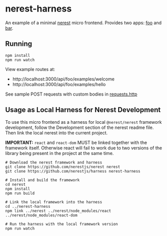 # nerest-harness

An example of a minimal [nerest](https://github.com/nerestjs/nerest) micro frontend. Provides two apps: [foo](apps/foo) and [bar](apps/bar).

## Running

```
npm install
npm run watch
```

View example routes at:

- http://localhost:3000/api/foo/examples/welcome
- http://localhost:3000/api/foo/examples/hello

See sample POST requests with custom bodies in [requests.http](requests.http)

## Usage as Local Harness for Nerest Development

To use this micro frontend as a harness for local `@nerest/nerest` framework development, follow the Development section of the nerest readme file. Then link the local nerest into the current project.

**IMPORTANT:** `react` and `react-dom` MUST be linked together with the framework itself. Otherwise react will fail to work due to two versions of the library being present in the project at the same time.

```
# Download the nerest framework and harness
git clone https://github.com/nerestjs/nerest nerest
git clone https://github.com/nerestjs/harness nerest-harness

# Install and build the framework
cd nerest
npm install
npm run build

# Link the local framework into the harness
cd ../nerest-harness
npm link ../nerest ../nerest/node_modules/react ../nerest/node_modules/react-dom

# Run the harness with the local framework version
npm run watch
```
